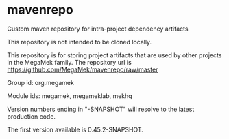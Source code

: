 # mavenrepo
Custom maven repository for intra-project dependency artifacts

This repository is not intended to be cloned locally.

This repository is for storing project artifacts that are used by other projects in the MegaMek family.
The repository url is https://github.com/MegaMek/mavenrepo/raw/master

Group id: org.megamek

Module ids: megamek, megameklab, mekhq

Version numbers ending in "-SNAPSHOT" will resolve to the latest production code.

The first version available is 0.45.2-SNAPSHOT.
